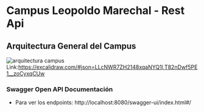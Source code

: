 <h1> Campus Leopoldo Marechal - Rest Api </h1>


## Arquitectura General del Campus

![arquitectura campus](https://github.com/user-attachments/assets/251199be-21b5-47f3-af47-04c81b938cd2)
Link:https://excalidraw.com/#json=LLcNWR7ZH2148xqaNYQ1l,T82nDwf5PE1__zoCyxqCUw

### Swagger Open API Documentación

- Para ver los endpoints: http://localhost:8080/swagger-ui/index.html#/
